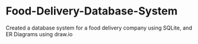 # Food-Delivery-Database-System

Created a database system for a food delivery company using SQLite, and ER Diagrams using draw.io
